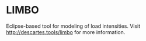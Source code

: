 LIMBO
=====

Eclipse-based tool for modeling of load intensities.
Visit http://descartes.tools/limbo for more information.
